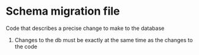 # Schema migration file

Code that describes a precise change to make to the database

1. Changes to the db must be exactly at the same time as the changes to the code


